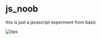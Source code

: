 # js_noob
this is just a javascript experiment from basic

![tips](https://github.com/wikomoko/js_noob/assets/61697475/4fb3d23b-8bdf-4a59-93b2-cbbb822a9b46)
